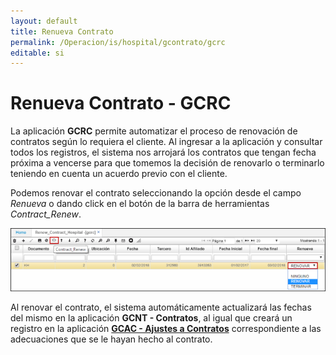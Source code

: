 ```yaml
---
layout: default
title: Renueva Contrato
permalink: /Operacion/is/hospital/gcontrato/gcrc
editable: si
---
```


# Renueva Contrato - GCRC

La aplicación **GCRC** permite automatizar el proceso de renovación de contratos según lo requiera el cliente. Al ingresar a la aplicación y consultar todos los registros, el sistema nos arrojará los contratos que tengan fecha próxima a vencerse para que tomemos la decisión de renovarlo o terminarlo teniendo en cuenta un acuerdo previo con el cliente.  

Podemos renovar el contrato seleccionando la opción desde el campo _Renueva_ o dando click en el botón de la barra de herramientas _Contract_Renew_.  

![](gcrc.png)

Al renovar el contrato, el sistema automáticamente actualizará las fechas del mismo en la aplicación **GCNT - Contratos**, al igual que creará un registro en la aplicación [**GCAC - Ajustes a Contratos**](http://docs.oasiscom.com/Operacion/is/hospital/gcontrato/gcac) correspondiente a las adecuaciones que se le hayan hecho al contrato.  
